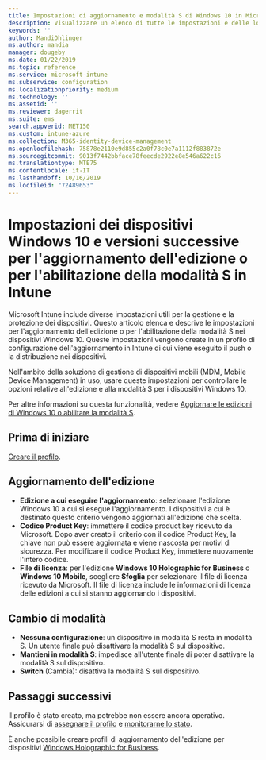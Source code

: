 ```yaml
---
title: Impostazioni di aggiornamento e modalità S di Windows 10 in Microsoft Intune - Azure | Microsoft Docs
description: Visualizzare un elenco di tutte le impostazioni e delle loro funzioni durante l'aggiornamento di un'edizione di Windows 10 in un dispositivo oppure abilitare la modalità S in un dispositivo tramite un profilo di configurazione del dispositivo in Microsoft Intune.
keywords: ''
author: MandiOhlinger
ms.author: mandia
manager: dougeby
ms.date: 01/22/2019
ms.topic: reference
ms.service: microsoft-intune
ms.subservice: configuration
ms.localizationpriority: medium
ms.technology: ''
ms.assetid: ''
ms.reviewer: dagerrit
ms.suite: ems
search.appverid: MET150
ms.custom: intune-azure
ms.collection: M365-identity-device-management
ms.openlocfilehash: 75878e2110e9d855c2a0f78c0e7a1112f883872e
ms.sourcegitcommit: 9013f7442bbface78feecde2922e8e546a622c16
ms.translationtype: MTE75
ms.contentlocale: it-IT
ms.lasthandoff: 10/16/2019
ms.locfileid: "72489653"
---
```

# <a name="windows-10-and-newer-device-settings-to-upgrade-editions-or-enable-s-mode-in-intune"></a>Impostazioni dei dispositivi Windows 10 e versioni successive per l'aggiornamento dell'edizione o per l'abilitazione della modalità S in Intune

Microsoft Intune include diverse impostazioni utili per la gestione e la protezione dei dispositivi. Questo articolo elenca e descrive le impostazioni per l'aggiornamento dell'edizione o per l'abilitazione della modalità S nei dispositivi Windows 10. Queste impostazioni vengono create in un profilo di configurazione dell'aggiornamento in Intune di cui viene eseguito il push o la distribuzione nei dispositivi.

Nell'ambito della soluzione di gestione di dispositivi mobili (MDM, Mobile Device Management) in uso, usare queste impostazioni per controllare le opzioni relative all'edizione e alla modalità S per i dispositivi Windows 10.

Per altre informazioni su questa funzionalità, vedere [Aggiornare le edizioni di Windows 10 o abilitare la modalità S](edition-upgrade-configure-windows-10.md).

## <a name="before-you-begin"></a>Prima di iniziare

[Creare il profilo](edition-upgrade-configure-windows-10.md#create-the-profile).

## <a name="edition-upgrade"></a>Aggiornamento dell'edizione

- **Edizione a cui eseguire l'aggiornamento**: selezionare l'edizione Windows 10 a cui si esegue l'aggiornamento. I dispositivi a cui è destinato questo criterio vengono aggiornati all'edizione che scelta.
- **Codice Product Key**: immettere il codice product key ricevuto da Microsoft. Dopo aver creato il criterio con il codice Product Key, la chiave non può essere aggiornata e viene nascosta per motivi di sicurezza. Per modificare il codice Product Key, immettere nuovamente l'intero codice.
- **File di licenza**: per l'edizione **Windows 10 Holographic for Business** o **Windows 10 Mobile**, scegliere **Sfoglia** per selezionare il file di licenza ricevuto da Microsoft. Il file di licenza include le informazioni di licenza delle edizioni a cui si stanno aggiornando i dispositivi.

## <a name="mode-switch"></a>Cambio di modalità

- **Nessuna configurazione**: un dispositivo in modalità S resta in modalità S. Un utente finale può disattivare la modalità S sul dispositivo.
- **Mantieni in modalità S**: impedisce all'utente finale di poter disattivare la modalità S sul dispositivo.
- **Switch** (Cambia): disattiva la modalità S sul dispositivo.

## <a name="next-steps"></a>Passaggi successivi

Il profilo è stato creato, ma potrebbe non essere ancora operativo. Assicurarsi di [assegnare il profilo](device-profile-assign.md) e [monitorarne lo stato](device-profile-monitor.md).

È anche possibile creare profili di aggiornamento dell'edizione per dispositivi [Windows Holographic for Business](holographic-upgrade.md).
